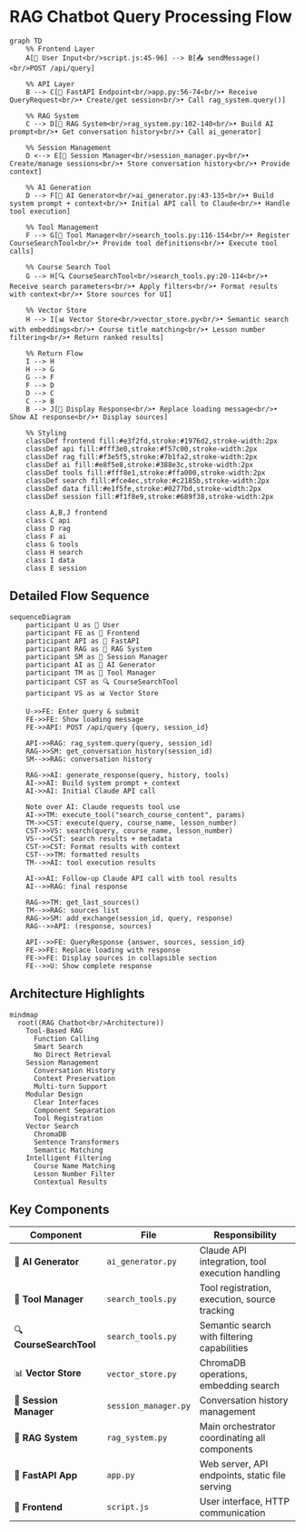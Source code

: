 # RAG Chatbot Query Processing Flow

```mermaid
graph TD
    %% Frontend Layer
    A[👤 User Input<br/>script.js:45-96] --> B[📤 sendMessage()<br/>POST /api/query]

    %% API Layer
    B --> C[🚀 FastAPI Endpoint<br/>app.py:56-74<br/>• Receive QueryRequest<br/>• Create/get session<br/>• Call rag_system.query()]

    %% RAG System
    C --> D[🧠 RAG System<br/>rag_system.py:102-140<br/>• Build AI prompt<br/>• Get conversation history<br/>• Call ai_generator]

    %% Session Management
    D <--> E[💾 Session Manager<br/>session_manager.py<br/>• Create/manage sessions<br/>• Store conversation history<br/>• Provide context]

    %% AI Generation
    D --> F[🤖 AI Generator<br/>ai_generator.py:43-135<br/>• Build system prompt + context<br/>• Initial API call to Claude<br/>• Handle tool execution]

    %% Tool Management
    F --> G[🔧 Tool Manager<br/>search_tools.py:116-154<br/>• Register CourseSearchTool<br/>• Provide tool definitions<br/>• Execute tool calls]

    %% Course Search Tool
    G --> H[🔍 CourseSearchTool<br/>search_tools.py:20-114<br/>• Receive search parameters<br/>• Apply filters<br/>• Format results with context<br/>• Store sources for UI]

    %% Vector Store
    H --> I[📊 Vector Store<br/>vector_store.py<br/>• Semantic search with embeddings<br/>• Course title matching<br/>• Lesson number filtering<br/>• Return ranked results]

    %% Return Flow
    I --> H
    H --> G
    G --> F
    F --> D
    D --> C
    C --> B
    B --> J[📱 Display Response<br/>• Replace loading message<br/>• Show AI response<br/>• Display sources]

    %% Styling
    classDef frontend fill:#e3f2fd,stroke:#1976d2,stroke-width:2px
    classDef api fill:#fff3e0,stroke:#f57c00,stroke-width:2px
    classDef rag fill:#f3e5f5,stroke:#7b1fa2,stroke-width:2px
    classDef ai fill:#e8f5e8,stroke:#388e3c,stroke-width:2px
    classDef tools fill:#fff8e1,stroke:#ffa000,stroke-width:2px
    classDef search fill:#fce4ec,stroke:#c2185b,stroke-width:2px
    classDef data fill:#e1f5fe,stroke:#0277bd,stroke-width:2px
    classDef session fill:#f1f8e9,stroke:#689f38,stroke-width:2px

    class A,B,J frontend
    class C api
    class D rag
    class F ai
    class G tools
    class H search
    class I data
    class E session
```

## Detailed Flow Sequence

```mermaid
sequenceDiagram
    participant U as 👤 User
    participant FE as 📱 Frontend
    participant API as 🚀 FastAPI
    participant RAG as 🧠 RAG System
    participant SM as 💾 Session Manager
    participant AI as 🤖 AI Generator
    participant TM as 🔧 Tool Manager
    participant CST as 🔍 CourseSearchTool
    participant VS as 📊 Vector Store

    U->>FE: Enter query & submit
    FE->>FE: Show loading message
    FE->>API: POST /api/query {query, session_id}

    API->>RAG: rag_system.query(query, session_id)
    RAG->>SM: get_conversation_history(session_id)
    SM-->>RAG: conversation history

    RAG->>AI: generate_response(query, history, tools)
    AI->>AI: Build system prompt + context
    AI->>AI: Initial Claude API call

    Note over AI: Claude requests tool use
    AI->>TM: execute_tool("search_course_content", params)
    TM->>CST: execute(query, course_name, lesson_number)
    CST->>VS: search(query, course_name, lesson_number)
    VS-->>CST: search results + metadata
    CST->>CST: Format results with context
    CST-->>TM: formatted results
    TM-->>AI: tool execution results

    AI->>AI: Follow-up Claude API call with tool results
    AI-->>RAG: final response

    RAG->>TM: get_last_sources()
    TM-->>RAG: sources list
    RAG->>SM: add_exchange(session_id, query, response)
    RAG-->>API: (response, sources)

    API-->>FE: QueryResponse {answer, sources, session_id}
    FE->>FE: Replace loading with response
    FE->>FE: Display sources in collapsible section
    FE-->>U: Show complete response
```

## Architecture Highlights

```mermaid
mindmap
  root((RAG Chatbot<br/>Architecture))
    Tool-Based RAG
      Function Calling
      Smart Search
      No Direct Retrieval
    Session Management
      Conversation History
      Context Preservation
      Multi-turn Support
    Modular Design
      Clear Interfaces
      Component Separation
      Tool Registration
    Vector Search
      ChromaDB
      Sentence Transformers
      Semantic Matching
    Intelligent Filtering
      Course Name Matching
      Lesson Number Filter
      Contextual Results
```

## Key Components

| Component | File | Responsibility |
|-----------|------|----------------|
| 🤖 **AI Generator** | `ai_generator.py` | Claude API integration, tool execution handling |
| 🔧 **Tool Manager** | `search_tools.py` | Tool registration, execution, source tracking |
| 🔍 **CourseSearchTool** | `search_tools.py` | Semantic search with filtering capabilities |
| 📊 **Vector Store** | `vector_store.py` | ChromaDB operations, embedding search |
| 💾 **Session Manager** | `session_manager.py` | Conversation history management |
| 🧠 **RAG System** | `rag_system.py` | Main orchestrator coordinating all components |
| 🚀 **FastAPI App** | `app.py` | Web server, API endpoints, static file serving |
| 📱 **Frontend** | `script.js` | User interface, HTTP communication |